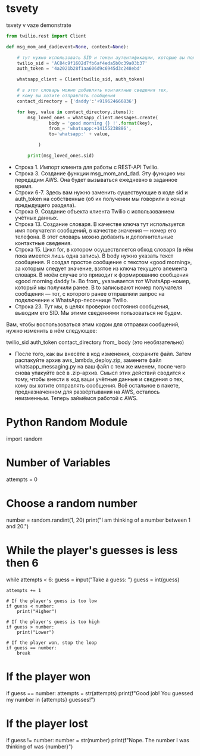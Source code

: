 # tsvety
tsvety v vaze demonstrate

```python
from twilio.rest import Client

def msg_mom_and_dad(event=None, context=None):

    # тут нужно использовать SID и токен аутентификации, которые вы получили на Twilio
    twilio_sid = 'AC84c9f1602d7fb6af4eda5b0c39a03b37'
    auth_token = '4a2021b28f1aa606d9c6945d3c248ebd'

    whatsapp_client = Client(twilio_sid, auth_token)

    # в этот словарь можно добавлять контактные сведения тех,
    # кому вы хотите отправлять сообщения
    contact_directory = {'daddy':'+919624666836'}

    for key, value in contact_directory.items():
        msg_loved_ones = whatsapp_client.messages.create(
                body = 'good morning {} !'.format(key),
                from_= 'whatsapp:+14155238886',
                to='whatsapp:' + value,

            )

        print(msg_loved_ones.sid)
```
- Строка 1. Импорт клиента для работы с REST-API Twilio.
- Строка 3. Создание функции msg_mom_and_dad. Эту функцию мы передадим AWS. Она будет вызываться ежедневно в заданное время.
- Строки 6-7. Здесь вам нужно заменить существующие в коде sid и auth_token на собственные (об их получении мы говорили в конце предыдущего раздела).
- Строка 9. Создание объекта клиента Twilio с использованием учётных данных.
- Строка 13. Создание словаря. В качестве ключа тут используется имя получателя сообщений, в качестве значения — номер его телефона. В этот словарь можно добавить и дополнительные контактные сведения.
- Строка 15. Цикл for, в котором осуществляется обход словаря (в нём пока имеется лишь одна запись). В body нужно указать текст сообщения. Я создал простое сообщение с текстом «good morning», за которым следует значение, взятое из ключа текущего элемента словаря. В моём случае это приводит к формированию сообщения «good morning daddy !». Во from_ указывается тот WhatsApp-номер, который мы получили ранее. В to записывают номер получателя сообщения — тот, с которого ранее отправляли запрос на подключение к WhatsApp-песочнице Twilio.
- Строка 23. Тут мы, в целях проверки состояния сообщения, выводим его SID. Мы этими сведениями пользоваться не будем.

Вам, чтобы воспользоваться этим кодом для отправки сообщений, нужно изменить в нём следующее:

twilio_sid
auth_token
contact_directory
from_
body (это необязательно)

- После того, как вы внесёте в код изменения, сохраните файл. Затем распакуйте архив aws_lambda_deploy.zip, замените файл whatsapp_messaging.py на ваш файл с тем же именем, после чего снова упакуйте всё в .zip-архив. Смысл этих действий сводится к тому, чтобы внести в код ваши учётные данные и сведения о тех, кому вы хотите отправлять сообщения. Всё остальное в пакете, предназначенном для развёртывания на AWS, осталось неизменным. Теперь займёмся работой с AWS.

# Python Random Module
import random

# Number of Variables
attempts = 0

# Choose a random number
number = random.randint(1, 20)
print("I am thinking of a number between 1 and 20.")

# While the player's guesses is less then 6
while attempts < 6:
    guess = input("Take a guess: ")
    guess = int(guess)

    attempts += 1

    # If the player's guess is too low
    if guess < number:
        print("Higher")

    # If the player's guess is too high
    if guess > number:
        print("Lower")
        
    # If the player won, stop the loop
    if guess == number:
        break

# If the player won
if guess == number:
    attempts = str(attempts)
    print(f"Good job! You guessed my number in {attempts} guesses!")

# If the player lost
if guess != number:
    number = str(number)
    print(f"Nope. The number I was thinking of was {number}")

